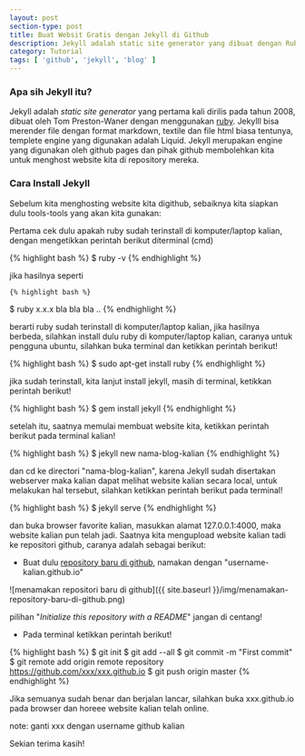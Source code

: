 ```yaml
---
layout: post
section-type: post
title: Buat Websit Gratis dengan Jekyll di Github
description: Jekyll adalah static site generator yang dibuat dengan Ruby
category: Tutorial
tags: [ 'github', 'jekyll', 'blog' ]
---
```


### Apa sih Jekyll itu?

Jekyll adalah *static site generator* yang pertama kali dirilis pada tahun 2008, dibuat oleh Tom Preston-Waner dengan menggunakan [ruby](https://id.wikipedia.org/wiki/Ruby_(bahasa_pemrograman)). Jekylll bisa merender file dengan format markdown, textile dan file html biasa tentunya, templete engine yang digunakan adalah Liquid. Jekyll merupakan engine yang digunakan oleh github pages dan pihak github membolehkan kita untuk menghost website kita di repository mereka.


### Cara Install Jekyll

Sebelum kita menghosting website kita digithub, sebaiknya kita siapkan dulu tools-tools yang akan kita gunakan:

Pertama cek dulu apakah ruby sudah terinstall di komputer/laptop kalian, dengan mengetikkan perintah berikut diterminal (cmd)

{% highlight bash %}
$ ruby -v
{% endhighlight %}

jika hasilnya seperti

	{% highlight bash %}
$ ruby x.x.x bla bla bla ..
{% endhighlight %}

berarti ruby sudah terinstall di komputer/laptop kalian, jika hasilnya berbeda, silahkan install dulu ruby di komputer/laptop kalian, caranya untuk pengguna ubuntu, silahkan buka terminal dan ketikkan perintah berikut!

{% highlight bash %}
$ sudo apt-get install ruby
{% endhighlight %}

jika sudah terinstall, kita lanjut install jekyll, masih di terminal, ketikkan perintah berikut!

{% highlight bash %}
$ gem install jekyll
{% endhighlight %}

setelah itu, saatnya memulai membuat website kita, ketikkan perintah berikut pada terminal kalian!

{% highlight bash %}
$ jekyll new nama-blog-kalian
{% endhighlight %}

dan cd ke directori "nama-blog-kalian", karena Jekyll sudah disertakan webserver maka kalian dapat melihat website kalian secara local, untuk melakukan hal tersebut, silahkan ketikkan perintah berikut pada terminal!

{% highlight bash %}
$ jekyll serve
{% endhighlight %}

dan buka browser favorite kalian, masukkan alamat 127.0.0.1:4000, maka website kalian pun telah jadi. Saatnya kita mengupload website kalian tadi ke repositori github, caranya adalah sebagai berikut:

- Buat dulu [repository baru di github](https://github.com/new), namakan dengan "username-kalian.github.io"

![menamakan repositori baru di github]({{ site.baseurl }}/img/menamakan-repository-baru-di-github.png)

pilihan "*Initialize this repository with a README*" jangan di centang!

- Pada terminal ketikkan perintah berikut!

{% highlight bash %}
$ git init
$ git add --all
$ git commit -m "First commit"
$ git remote add origin remote repository https://github.com/xxx/xxx.github.io
$ git push origin master
{% endhighlight %}

Jika semuanya sudah benar dan berjalan lancar, silahkan buka xxx.github.io pada browser dan horeee website kalian telah online.

note: ganti xxx dengan username github kalian

Sekian terima kasih!